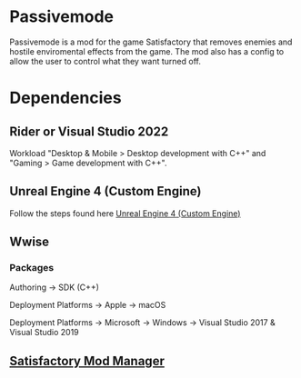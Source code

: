 # Passivemode
Passivemode is a mod for the game Satisfactory that removes enemies and hostile enviromental effects from the game. The mod also has a config to allow the user to control what they want turned off.

# Dependencies
## Rider or Visual Studio 2022
Workload "Desktop & Mobile > Desktop development with C++" and "Gaming > Game development with C++".

## Unreal Engine 4 (Custom Engine)
Follow the steps found here [Unreal Engine 4 (Custom Engine)](https://docs.ficsit.app/satisfactory-modding/latest/Development/BeginnersGuide/dependencies.html#_link_your_github_as_an_epic_games_developer_account)

## Wwise

### Packages

Authoring -> SDK (C++)

Deployment Platforms -> Apple -> macOS

Deployment Platforms -> Microsoft -> Windows -> Visual Studio 2017 & Visual Studio 2019


## [Satisfactory Mod Manager](https://smm.ficsit.app/)
